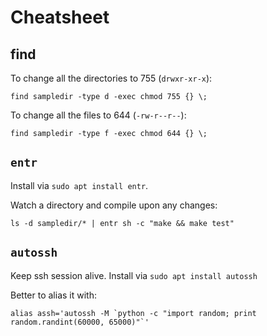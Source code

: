 Cheatsheet
=========

find
------

To change all the directories to 755 (`drwxr-xr-x`):

```
find sampledir -type d -exec chmod 755 {} \;
```

To change all the files to 644 (`-rw-r--r--`):

```
find sampledir -type f -exec chmod 644 {} \;
```

`entr`
------

Install via `sudo apt install entr`.

Watch a directory and compile upon any changes:

```
ls -d sampledir/* | entr sh -c "make && make test"
```

`autossh`
---------

Keep ssh session alive. Install via `sudo apt install autossh`

Better to alias it with:

```
alias assh='autossh -M `python -c "import random; print random.randint(60000, 65000)"`'
```
